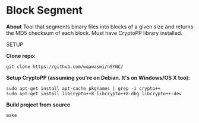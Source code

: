 # Block Segment

**About**
Tool that segments binary files into blocks of a given size and returns the MD5 checksum of each block.
Must have CryptoPP library installed.

SETUP

**Clone repo:**
```
git clone https://github.com/wqawasmi/nSYNC/
```

**Setup CryptoPP (assuming you're on Debian. It's on Windows/OS X too):**
```
sudo apt-get install apt-cache pkgnames | grep -i crypto++
sudo apt-get install libcrypto++8 libcrypto++8-dbg libcrypto++-dev
```
  
 **Build project from source**
```
make
```
